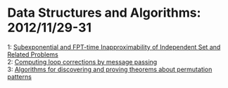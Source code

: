 # Data Structures and Algorithms: 2012/11/29-31  
1: [Subexponential and FPT-time Inapproximability of Independent Set and  Related Problems](https://doi.org/10.48550/arXiv.1211.6656)  
2: [Computing loop corrections by message passing](https://doi.org/10.48550/arXiv.1211.6969)  
3: [Algorithms for discovering and proving theorems about permutation  patterns](https://doi.org/10.48550/arXiv.1211.7110)  
